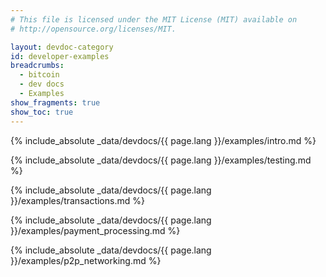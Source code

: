 ```yaml
---
# This file is licensed under the MIT License (MIT) available on
# http://opensource.org/licenses/MIT.

layout: devdoc-category
id: developer-examples
breadcrumbs:
  - bitcoin
  - dev docs
  - Examples
show_fragments: true
show_toc: true
---
```


{% include_absolute _data/devdocs/{{ page.lang }}/examples/intro.md %}

{% include_absolute _data/devdocs/{{ page.lang }}/examples/testing.md %}

{% include_absolute _data/devdocs/{{ page.lang }}/examples/transactions.md %}

{% include_absolute _data/devdocs/{{ page.lang }}/examples/payment_processing.md %}

{% include_absolute _data/devdocs/{{ page.lang }}/examples/p2p_networking.md %}
